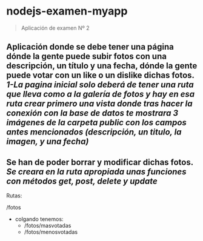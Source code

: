 # nodejs-examen-myapp

> Aplicación de examen Nº 2

Aplicación donde se debe tener una página dónde la gente puede subir fotos con una descripción, un título y una fecha, dónde la gente puede votar con un like o un dislike dichas fotos.
*1-La pagina inicial solo deberá de tener una ruta que lleva como a la galería de fotos y hay en esa ruta crear primero una vista donde tras hacer la conexión con la base de datos te mostrara 3 imágenes de la carpeta public con los campos antes mencionados (descripción, un titulo, la imagen, y una fecha)*
---


Se han de poder borrar y modificar dichas fotos.
*Se creara en la ruta apropiada unas funciones con métodos get, post, delete y update*
---

Rutas:

/fotos
- colgando tenemos:
  * /fotos/masvotadas
  * /fotos/menosvotadas